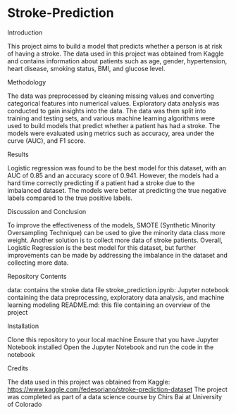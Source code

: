 # Stroke-Prediction
Introduction

This project aims to build a model that predicts whether a person is at risk of having a stroke. The data used in this project was obtained from Kaggle and contains information about patients such as age, gender, hypertension, heart disease, smoking status, BMI, and glucose level.

Methodology

The data was preprocessed by cleaning missing values and converting categorical features into numerical values. Exploratory data analysis was conducted to gain insights into the data. The data was then split into training and testing sets, and various machine learning algorithms were used to build models that predict whether a patient has had a stroke. The models were evaluated using metrics such as accuracy, area under the curve (AUC), and F1 score.

Results

Logistic regression was found to be the best model for this dataset, with an AUC of 0.85 and an accuracy score of 0.941. However, the models had a hard time correctly predicting if a patient had a stroke due to the imbalanced dataset. The models were better at predicting the true negative labels compared to the true positive labels.

Discussion and Conclusion

To improve the effectiveness of the models, SMOTE (Synthetic Minority Oversampling Technique) can be used to give the minority data class more weight. Another solution is to collect more data of stroke patients. Overall, Logistic Regression is the best model for this dataset, but further improvements can be made by addressing the imbalance in the dataset and collecting more data.

Repository Contents

data: contains the stroke data file
stroke_prediction.ipynb: Jupyter notebook containing the data preprocessing, exploratory data analysis, and machine learning modeling
README.md: this file containing an overview of the project

Installation

Clone this repository to your local machine
Ensure that you have Jupyter Notebook installed
Open the Jupyter Notebook and run the code in the notebook

Credits

The data used in this project was obtained from Kaggle: https://www.kaggle.com/fedesoriano/stroke-prediction-dataset
The project was completed as part of a data science course by Chirs Bai at University of Colorado
